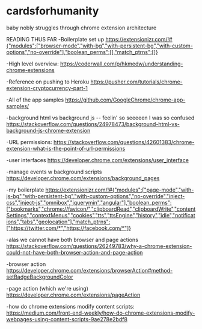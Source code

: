 # cardsforhumanity
baby nobly struggles through chrome extension architecture


READING THUS FAR 
-Boilerplate set up https://extensionizr.com/!#{"modules":["browser-mode","with-bg","with-persistent-bg","with-custom-options","no-override"],"boolean_perms":[],"match_ptrns":[]}

-High level overview: https://coderwall.com/p/hkmedw/understanding-chrome-extensions

-Reference on pushing to Heroku https://pusher.com/tutorials/chrome-extension-cryptocurrency-part-1

-All of the app samples https://github.com/GoogleChrome/chrome-app-samples/

-background html vs background js -- feelin' so seeeeen I was so confused https://stackoverflow.com/questions/24978473/background-html-vs-background-js-chrome-extension

-URL permissions: https://stackoverflow.com/questions/42601383/chrome-extension-what-is-the-point-of-url-permissions

-user interfaces https://developer.chrome.com/extensions/user_interface

-manage events w background scripts https://developer.chrome.com/extensions/background_pages

-my boilerplate https://extensionizr.com/!#{"modules":["page-mode","with-js-bg","with-persistent-bg","with-custom-options","no-override","inject-css","inject-js","omnibox","jquerymin","angular"],"boolean_perms":["bookmarks","chrome://favicon/","clipboardRead","clipboardWrite","contentSettings","contextMenus","cookies","tts","ttsEngine","history","idle","notifications","tabs","geolocation"],"match_ptrns":["https://twitter.com/*","https://facebook.com/*"]}

-alas we cannot have both browser and page actions https://stackoverflow.com/questions/26249783/why-a-chrome-extension-could-not-have-both-browser-action-and-page-action

-browser action https://developer.chrome.com/extensions/browserAction#method-setBadgeBackgroundColor

-page action (which we're using) https://developer.chrome.com/extensions/pageAction

-how do chrome extensions modify content scripts: https://medium.com/front-end-weekly/how-do-chrome-extensions-modify-webpages-using-content-scripts-9ae278e2bdf8